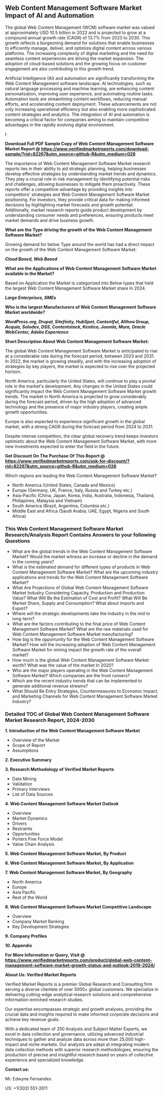 <h2>Web Content Management Software Market Impact of AI and Automation</h2><p>The global Web Content Management (WCM) software market was valued at approximately USD 10.5 billion in 2022 and is projected to grow at a compound annual growth rate (CAGR) of 13.7% from 2023 to 2030. This growth reflects a burgeoning demand for solutions that enable businesses to efficiently manage, deliver, and optimize digital content across various platforms. The increasing complexity of digital marketing and the need for seamless content experiences are driving the market expansion. The adoption of cloud-based solutions and the growing focus on customer engagement are also contributing to this growth trend.</p><p>Artificial Intelligence (AI) and automation are significantly transforming the Web Content Management software landscape. AI technologies, such as natural language processing and machine learning, are enhancing content personalization, improving user experience, and automating routine tasks. Automation tools are streamlining content workflows, reducing manual efforts, and accelerating content deployment. These advancements are not only increasing operational efficiency but also enabling more sophisticated content strategies and analytics. The integration of AI and automation is becoming a critical factor for companies aiming to maintain competitive advantages in the rapidly evolving digital environment.</p>t</p><p id="" class=""><strong>Download Full PDF Sample Copy of Web Content Management Software Market Report @ <a href="https://www.verifiedmarketreports.com/download-sample/?rid=82267&utm_source=github-R&utm_medium=028" target="_blank">https://www.verifiedmarketreports.com/download-sample/?rid=82267&utm_source=github-R&utm_medium=028</a></strong></p><p>The importance of&nbsp;Web Content Management Software Market research reports lies in their ability to aid strategic planning, helping businesses develop effective strategies by understanding market trends and dynamics. They play a crucial role in risk management by identifying potential risks and challenges, allowing businesses to mitigate them proactively. These reports offer a competitive advantage by providing insights into competitors' strategies and Web Content Management Software Market positioning. For investors, they provide critical data for making informed decisions by highlighting market forecasts and growth potential. Additionally, market research reports guide product development by understanding consumer needs and preferences, ensuring products meet market demands and drive business growth.</p><p><strong>What are the&nbsp;Type driving the growth of the Web Content Management Software Market?</strong></p><p id="" class="">Growing demand for below Type around the world has had a direct impact on the growth of the Web Content Management Software Market:</p><em><strong>Cloud Based, Web Based</strong></em></p><strong>What are the&nbsp;Applications&nbsp;of Web Content Management Software Market available in the Market?</strong></p><p id="" class="">Based on Application the Market is categorized into Below types that held the largest Web Content Management Software Market share In 2024.</p><em><strong>Large Enterprises, SMEs</strong></em></p><strong>Who is the largest Manufacturers of Web Content Management Software Market worldwide?</strong></p><p><em><strong>WordPress.org, Drupal, Sitefinity, HubSpot, Contentful, Althea Group, Acquia, Solodev, DSS, Contentstack, Kentico, Joomla, Mura, Oracle WebCenter, Adobe Experience</strong></em></p><p id="" class=""><strong>Short Description About Web Content Management Software Market:</strong></p><p>The global Web Content Management Software Market is anticipated to rise at a considerable rate during the forecast period, between 2023 and 2031. In 2022, the market is growing steadily, and with the increasing adoption of strategies by key players, the market is expected to rise over the projected horizon.</p><p>North America, particularly the United States, will continue to play a pivotal role in the market's development. Any changes in the United States could significantly impact the Web Content Management Software Market growth trends. The market in North America is projected to grow considerably during the forecast period, driven by the high adoption of advanced technology and the presence of major industry players, creating ample growth opportunities.</p><p>Europe is also expected to experience significant growth in the global market, with a strong CAGR during the forecast period from 2024 to 2031.</p><p>Despite intense competition, the clear global recovery trend keeps investors optimistic about the Web Content Management Software Market, with more new investments expected to enter the field in the future.</p><p id="" class=""><strong>Get Discount On The Purchase Of This Report @ <a href="https://www.verifiedmarketreports.com/ask-for-discount/?rid=82267&utm_source=github-R&utm_medium=028" target="_blank">https://www.verifiedmarketreports.com/ask-for-discount/?rid=82267&utm_source=github-R&utm_medium=028</a></strong></p>Which regions are leading the Web Content Management Software Market?</p><ul><li>North America (United States, Canada and Mexico)</li><li>Europe (Germany, UK, France, Italy, Russia and Turkey etc.)</li><li>Asia-Pacific (China, Japan, Korea, India, Australia, Indonesia, Thailand, Philippines, Malaysia and Vietnam)</li><li>South America (Brazil, Argentina, Columbia etc.)</li><li>Middle East and Africa (Saudi Arabia, UAE, Egypt, Nigeria and South Africa)</li></ul><h3 id="" class="">This Web Content Management Software Market Research/Analysis Report Contains Answers to your following Questions</h3><ul><li>What are the global trends in the Web Content Management Software Market? Would the market witness an increase or decline in the demand in the coming years?</li><li>What is the estimated demand for different types of products in Web Content Management Software Market? What are the upcoming industry applications and trends for the Web Content Management Software Market?</li><li>What Are Projections of Global Web Content Management Software Market Industry Considering Capacity, Production and Production Value? What Will Be the Estimation of Cost and Profit? What Will Be Market Share, Supply and Consumption? What about imports and Export?</li><li>Where will the strategic developments take the industry in the mid to long-term?</li><li>What are the factors contributing to the final price of Web Content Management Software Market? What are the raw materials used for Web Content Management Software Market manufacturing?</li><li>How big is the opportunity for the Web Content Management Software Market? How will the increasing adoption of Web Content Management Software Market for mining impact the growth rate of the overall market?</li><li>How much is the global Web Content Management Software Market worth? What was the value of the market In 2020?</li><li>Who are the major players operating in the Web Content Management Software Market? Which companies are the front runners?</li><li>Which are the recent industry trends that can be implemented to generate additional revenue streams?</li><li>What Should Be Entry Strategies, Countermeasures to Economic Impact, and Marketing Channels for Web Content Management Software Market Industry?</li></ul><h3 id="" class="">Detailed TOC of Global Web Content Management Software Market Research Report, 2024-2030</h3><p id="" class=""><strong>1. Introduction of the Web Content Management Software Market</strong></p><ul><li>Overview of the Market</li><li>Scope of Report</li><li>Assumptions</li></ul><p id="" class=""><strong>2. Executive Summary</strong></p><p id="" class=""><strong>3. Research Methodology of Verified Market Reports</strong></p><ul><li>Data Mining</li><li>Validation</li><li>Primary Interviews</li><li>List of Data Sources</li></ul><p id="" class=""><strong>4. Web Content Management Software Market Outlook</strong></p><ul><li>Overview</li><li>Market Dynamics</li><li>Drivers</li><li>Restraints</li><li>Opportunities</li><li>Porters Five Force Model</li><li>Value Chain Analysis</li></ul><p id="" class=""><strong>5. Web Content Management Software Market, By Product</strong></p><p id="" class=""><strong>6. Web Content Management Software Market, By Application</strong></p><p id="" class=""><strong>7. Web Content Management Software Market, By Geography</strong></p><ul><li>North America</li><li>Europe</li><li>Asia Pacific</li><li>Rest of the World</li></ul><p id="" class=""><strong>8. Web Content Management Software Market Competitive Landscape</strong></p><ul><li>Overview</li><li>Company Market Ranking</li><li>Key Development Strategies</li></ul><p id="" class=""><strong>9. Company Profiles</strong></p><p id="" class=""><strong>10. Appendix</strong></p><p id="" class=""><strong>For More Information or Query, Visit @ <a href="https://www.verifiedmarketreports.com/product/global-web-content-management-software-market-growth-status-and-outlook-2019-2024/" target="_blank">https://www.verifiedmarketreports.com/product/global-web-content-management-software-market-growth-status-and-outlook-2019-2024/</a></strong></p><p id="" class=""><strong>About Us: Verified Market Reports</strong></p><p id="" class="">Verified Market Reports is a premier Global Research and Consulting firm serving a diverse clientele of over 5000+ global customers. We specialize in delivering cutting-edge analytical research solutions and comprehensive information-enriched research studies.</p><p id="" class="">Our expertise encompasses strategic and growth analyses, providing the crucial data and insights required to make informed corporate decisions and achieve key revenue goals.</p><p id="" class="">With a dedicated team of 250 Analysts and Subject Matter Experts, we excel in data collection and governance, utilizing advanced industrial techniques to gather and analyze data across more than 25,000 high-impact and niche markets. Our analysts are adept at integrating modern data collection methods with superior research methodologies, ensuring the production of precise and insightful research based on years of collective experience and specialized knowledge.</p><p id="" class=""><strong>Contact us:</strong></p><p id="" class="">Mr. Edwyne Fernandes</p><p id="" class="">US: +1(302) 551-2611</p>